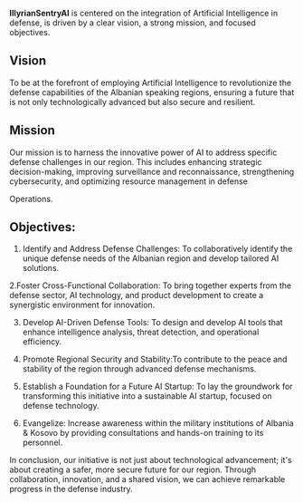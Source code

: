 **IllyrianSentryAI** is centered on the integration of Artificial Intelligence in defense, is driven by a clear vision, a strong mission, and focused objectives.

## Vision

To be at the forefront of employing Artificial Intelligence to revolutionize the defense capabilities of the Albanian speaking regions, ensuring a future that is not only technologically advanced but also secure and resilient.



## Mission

Our mission is to harness the innovative power of AI to address specific defense challenges in our region. This includes enhancing strategic decision-making, improving surveillance and reconnaissance, strengthening cybersecurity, and optimizing resource management in defense 

Operations.



## Objectives:

1. Identify and Address Defense Challenges: To collaboratively identify the unique defense needs of the Albanian region and develop tailored AI solutions.

2.Foster Cross-Functional Collaboration: To bring together experts from the defense sector, AI technology, and product development to create a synergistic environment for innovation.

3. Develop AI-Driven Defense Tools: To design and develop AI tools that enhance intelligence analysis, threat detection, and operational efficiency.

4. Promote Regional Security and Stability:To contribute to the peace and stability of the region through advanced defense mechanisms.

5. Establish a Foundation for a Future AI Startup: To lay the groundwork for transforming this initiative into a sustainable AI startup, focused on defense technology.

6. Evangelize: Increase awareness within the military institutions of Albania & Kosovo by providing consultations and hands-on training to its personnel.

In conclusion, our initiative is not just about technological advancement; it's about creating a safer, more secure future for our region. Through collaboration, innovation, and a shared vision, we can achieve remarkable progress in the defense industry.

